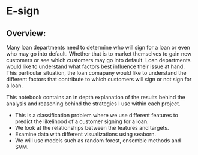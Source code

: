 # E-sign

## Overview: 

Many loan departments need to determine who will sign for a loan or even who may go into default. Whether that is to market themselves to gain new customers or see which customers may go into default. Loan departments would like to understand what factors best influence their issue at hand. This particular situation, the loan comapany would like to understand the different factors that contribute to which customers will sign or not sign for a loan. 

This notebook contains an in depth explanation of the results behind the analysis and reasoning behind the strategies I use within each project. 
- This is a classification problem where we use different features to predict the likelihood of a customer signing for a loan.
- We look at the relationships between the features and targets. 
- Examine data with different visualizations using seaborn. 
- We will use models such as random forest, ensemble methods and SVM. 
